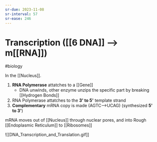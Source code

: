 ```yaml
---
sr-due: 2023-11-08
sr-interval: 57
sr-ease: 246
---
```

# Transcription ([[6 DNA]] --> m[[RNA]])
#biology 

In the [[Nucleus]].
1. **RNA Polymerase** attatches to a [[Gene]] 
	- DNA unwinds, other enzyme unzips the specific part by breaking [[Hydrogen Bonds]] 
2. RNA Polymerase attatches to the **3' to 5'** template strand 
3. **Complementary** mRNA copy is made (AGTC-->UCAG) (synthesized **5' to 3'**)

mRNA moves out of [[Nucleus]] through nuclear pores, and into Rough [[Endoplasmic Reticulum]] to [[Ribosomes]] 

![[DNA_Transcription_and_Translation.gif]]